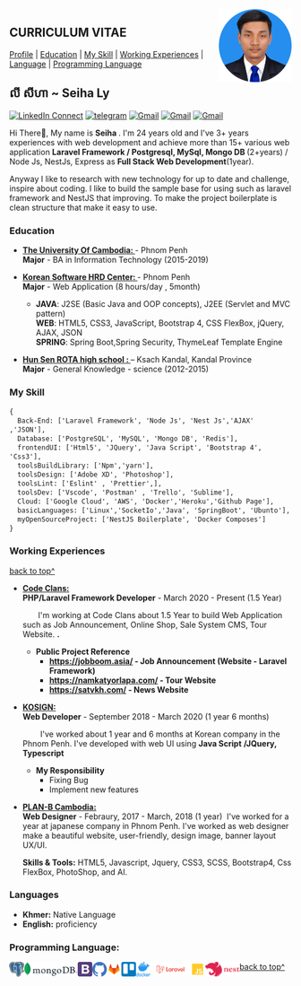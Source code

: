 <!--
### Hi there 👋

**seiha-ly/README.md** is a ✨ _special_ ✨ repository because its `README.md` (this file) appears on your GitHub profile.

Here are some ideas to get you started:

- 🔭 I’m currently working on ...
- 🌱 I’m currently learning ...
- 👯 I’m looking to collaborate on ...
- 🤔 I’m looking for help with ...
- 💬 Ask me about ...
- 📫 How to reach me: ...
- 😄 Pronouns: ...
- ⚡ Fun fact: ...
-->

<a target="_blank" href="https://github.com/seiha-ly">
  <img width="130" align="right" src="https://raw.githubusercontent.com/seiha-ly/seiha-ly/main/LY_SEIHA.png">
</a>

## CURRICULUM VITAE

[Profile](#) | [Education](#education) | [My Skill](#my-skill) | [Working Experiences](#working-experiences) | [Language](#languages) | [Programming Language](#programming-language)

## លី សីហា ~ Seiha Ly

[![LinkedIn Connect](https://img.shields.io/badge/%20-Connect-black?color=14171A&labelColor=212121&logo=linkedin&logoColor=ffcc80)](https://www.linkedin.com/in/ly-seiha-894975179/)
[![telegram](https://img.shields.io/badge/Telegram-Chat-black?color=14171A&labelColor=blue&logoColor=ffffff)](https://t.me/seiha_ly)
[![Gmail](https://img.shields.io/badge/%20-seiha.hrd018@gmail.com-black?color=14171A&labelColor=ef5350&logo=gmail&logoColor=ffffff)](mailto:seiha.hrd018@gmail.com?subject=From%20GitHub&cc=seiha.hrd018@gmail&body=Hi,%20there.%20Found%20you%20from%20GitHub.)
[![Gmail](https://img.shields.io/badge/Phone-+855_15302221-black?color=14171A&labelColor=blue&logoColor=ffffff)](tel:85515302221)
[![Gmail](https://img.shields.io/badge/Address-Sangkat_Pshar_Derm_Kor_,_Phnom_Penh-black?color=14171A&labelColor=ffcc80&logoColor=ffffff)](https://goo.gl/maps/dQP7hmfbc8xXgzSQA)

Hi There👋, My name is <b>Seiha </b>. I'm 24 years old and I've 3+ years experiences with web development and achieve more than 15+ various web application <b> Laravel Framework / Postgresql, MySql, Mongo DB </b>(2+years) / Node Js, NestJs, Express as <b>Full Stack Web Development</b>(1year).

Anyway I like to research with new technology for up to date and challenge, inspire about coding. I like to build the sample base for using such as laravel framework and NestJS that improving. To make the project boilerplate is clean structure that make it easy to use.

### Education

- <b><a href="https://uc.edu.kh/" target="_blank" > The University Of Cambodia:
  </a> </b> - Phnom Penh<br>
  <b>Major</b> - BA in Information Technology (2015-2019)

- <b><a href="https://www.kshrd.com.kh/" target="_blank" > Korean Software HRD Center:
  </a> </b> - Phnom Penh<br>
  <b>Major</b> - Web Application (8 hours/day , 5month)

  - <b>JAVA</b>: J2SE (Basic Java and OOP concepts), J2EE (Servlet and MVC pattern)<br>
    <b>WEB</b>: HTML5, CSS3, JavaScript, Bootstrap 4, CSS FlexBox, jQuery, AJAX, JSON<br>
    <b> SPRING</b>: Spring Boot,Spring Security, ThymeLeaf Template Engine

- <b><a href="#" > Hun Sen ROTA high school :
  </a> </b> – Ksach Kandal, Kandal Province<br>
  <b>Major</b> - General Knowledge - science (2012-2015)

### My Skill

```tsx
{
  Back-End: ['Laravel Framework', 'Node Js', 'Nest Js','AJAX' ,'JSON'],
  Database: ['PostgreSQL', 'MySQL', 'Mongo DB', 'Redis'],
  frontendUI: ['Html5', 'JQuery', 'Java Script', 'Bootstrap 4', 'Css3'],
  toolsBuildLibrary: ['Npm','yarn'],
  toolsDesign: ['Adobe XD', 'Photoshop'],
  toolsLint: ['Eslint' , 'Prettier',],
  toolsDev: ['Vscode', 'Postman' , 'Trello', 'Sublime'],
  Cloud: ['Google Cloud', 'AWS', 'Docker','Heroku','Github Page'],
  basicLanguages: ['Linux','SocketIo','Java', 'SpringBoot', 'Ubunto'],
  myOpenSourceProject: ['NestJS Boilerplate', 'Docker Composes']
}
```

### Working Experiences

[back to top^](#curriculum-vitae)

- <b> <a target="_blank" href="https://codeclans.asia/" target="_blank" > Code Clans:
  </a></b> <br>
  <b>PHP/Laravel Framework Developer</b> - March 2020 - Present (1.5 Year)

  &nbsp;&nbsp;&nbsp;&nbsp;&nbsp;&nbsp;&nbsp;I'm working at Code Clans about 1.5 Year to build Web Application such as Job Announcement, Online Shop, Sale System CMS, Tour Website. <b>.

  - <b>Public Project Reference</b>
    - <a target="_blank" href="https://jobboom.asia/">https://jobboom.asia/</a> - Job Announcement (Website - Laravel Framework)
    - <a target="_blank" href="https://namkatyorlapa.com/">https://namkatyorlapa.com/ </a> - Tour Website
    - <a target="_blank" href="https://satvkh.com/">https://satvkh.com/ </a> - News Website
  </a></b> <br>

- <b> <a target="_blank" href="https://kosign.com.kh/">KOSIGN:
  </a></b> <br>
  <b>Web Developer</b> - September 2018 - March 2020 (1 year 6 months)

  &nbsp;&nbsp;&nbsp;&nbsp;&nbsp;&nbsp;&nbsp; I've worked about 1 year and 6 months at Korean company in the Phnom Penh. I've developed with web UI using <b>Java Script</b> <b>/JQuery, Typescript</b>

  - <b>My Responsibility</b>
    - Fixing Bug
    - Implement new features

<!-- * -----Working At PLAN-B ---->

- <b> <a target="_blank" href="https://planb-cambodia.com" target="_blank"> PLAN-B Cambodia:
  </a></b> <br>
  <b>Web Designer</b> - Febraury, 2017 - March, 2018 (1 year)
  &nbsp;I've worked for a year at japanese company in Phnom Penh. I've worked as web designer make a beautiful website, user-friendly, design image, banner
  layout UX/UI.<br/>

  <b>Skills & Tools:</b> HTML5, Javascript, Jquery, CSS3, SCSS, Bootstrap4, Css FlexBox, PhotoShop, and AI.

### Languages

- <b>Khmer:</b> Native Language
- <b>English:</b> proficiency

### Programming Language:

<p align="left">

<a href="#" target="_blank"> <img align="left" title="postgresql"
  src="https://raw.githubusercontent.com/seiha-ly/seiha-ly/c69a3f74f2d6ff7f789f4f8468c5fdf8b0df57a3/1200px-Postgresql_elephant.svg.png" alt="reactnative" width="26px" height="26px"  />
</a>
  
<a href="#" target="_blank"> <img align="left" title="mongodb"
  src="https://raw.githubusercontent.com/seiha-ly/seiha-ly/c69a3f74f2d6ff7f789f4f8468c5fdf8b0df57a3/2560px-MongoDB_Logo.svg.png" alt="reactnative" width="auto" height="26px"  />
</a>
<a href="#" target="_blank"> <img align="left" title="Bootstrap"
  src="https://raw.githubusercontent.com/seiha-ly/seiha-ly/c69a3f74f2d6ff7f789f4f8468c5fdf8b0df57a3/Bootstrap.svg" alt="reactnative" width="26px" height="26px"  />
</a>

<a href="#" target="_blank"> <img align="left" title="github"
  src="https://raw.githubusercontent.com/seiha-ly/seiha-ly/c69a3f74f2d6ff7f789f4f8468c5fdf8b0df57a3/github%20color.svg" alt="reactnative" width="26px" height="26px"  />
</a>
<a href="#" target="_blank"> <img align="left" title="gitlab"
  src="https://raw.githubusercontent.com/seiha-ly/seiha-ly/c69a3f74f2d6ff7f789f4f8468c5fdf8b0df57a3/gitlab.svg" alt="reactnative" width="26px" height="26px"  />
</a>
<a href="#" target="_blank"> <img align="left" title="trello"
  src="https://raw.githubusercontent.com/seiha-ly/seiha-ly/c69a3f74f2d6ff7f789f4f8468c5fdf8b0df57a3/trello.svg" alt="reactnative" width="26px" height="26px"  />
</a>
<a href="#" target="_blank"> <img align="left" title="docker"
  src="https://raw.githubusercontent.com/seiha-ly/seiha-ly/c69a3f74f2d6ff7f789f4f8468c5fdf8b0df57a3/vertical-logo-monochromatic.png" alt="reactnative" width="26px" height="26px"  />
</a>
<a href="#" target="_blank"> <img align="left" title="laravel"
  src="https://raw.githubusercontent.com/seiha-ly/seiha-ly/c69a3f74f2d6ff7f789f4f8468c5fdf8b0df57a3/laravel.png" alt="reactnative" width="auto" height="26px"  />
</a>
<a href="#" target="_blank"> <img align="left" title="javascript"
  src="https://raw.githubusercontent.com/seiha-ly/seiha-ly/c69a3f74f2d6ff7f789f4f8468c5fdf8b0df57a3/javascript.svg" alt="reactnative" width="26px" height="26px"  />
</a>
<a href="#" target="_blank"> <img align="left" title="javascript"
  src="https://raw.githubusercontent.com/seiha-ly/seiha-ly/c69a3f74f2d6ff7f789f4f8468c5fdf8b0df57a3/fppjegg7q1kb2pdzmlvf.png" alt="reactnative" width="auto" height="26px"  />
</a>

</p>

[back to top^](#curriculum-vitae)
